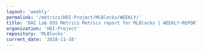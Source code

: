 ```yaml
---
layout: 'weekly'
permalink: '/metrics/HDI-Project/MLBlocks/WEEKLY/'
title: 'DAI Lab OSS Metrics Metrics report for MLBlocks | WEEKLY-REPORT-2018-11-18'
organization: 'HDI-Project'
repository: 'MLBlocks'
current_date: '2018-11-18'
---
```

